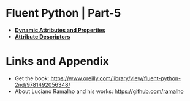 # Fluent Python | Part-5

* **[Dynamic Attributes and Properties](https://github.com/nihathalici/Fluent-Python/tree/main/PART-05/CHPT-22-Dynamic-Attributes-and-Properties)**
* **[Attribute Descriptors](https://github.com/nihathalici/Fluent-Python/tree/main/PART-05/CHPT-23-Attribute-Descriptors)**



Links and Appendix
========================================================

- Get the book: https://www.oreilly.com/library/view/fluent-python-2nd/9781492056348/
- About Luciano Ramalho and his works: https://github.com/ramalho
